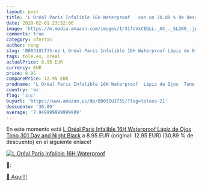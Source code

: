 ```yaml
---
layout: post
title: 'L Oréal Paris Infalible 16H Waterproof   con un 30.89 % de descuento'
date: 2020-02-01 23:52:06
image: 'https://m.media-amazon.com/images/I/31fsVxCEQLL._AC_._SL200_.jpg'
comments: true
category: ofertas
author: ring
slug: 'B0031U1T3S-es L Oréal Paris Infalible 16H Waterproof Lápiz de Ojos Tono...'
tags: tole.es, oréal
actualPrice: 8.95 EUR
currency: EUR
price: 8.95
comparePrice: 12.95 EUR
prodname: 'L Oréal Paris Infalible 16H Waterproof  Lápiz de Ojos  Tono 301 Day and Night Black'
country: 'es'
flag: '🇪🇸'
buyurl: 'https://www.amazon.es/dp/B0031U1T3S/?tag=tolees-21'
descuento: '30.89'
average: '7.949999999999999'
---
```


En este momento está [L Oréal Paris Infalible 16H Waterproof  Lápiz de Ojos  Tono 301 Day and Night Black](https://www.amazon.es/dp/B0031U1T3S/?tag=tolees-21) a 8.95 EUR (original: 12.95 EUR) (30.89 %  de descuento) en el siguiente enlace!

[![L Oréal Paris Infalible 16H Waterproof  ](https://m.media-amazon.com/images/I/31fsVxCEQLL._AC_._SL200_.jpg)](https://www.amazon.es/dp/B0031U1T3S/?tag=tolees-21)

🔎:


[🛒 Aquí!!!](https://www.amazon.es/dp/B0031U1T3S/?tag=tolees-21)
